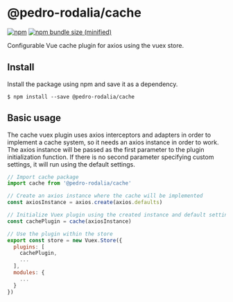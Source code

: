 # @pedro-rodalia/cache

[![npm](https://img.shields.io/npm/v/@pedro-rodalia/cache.svg)](https://github.com/pedro-rodalia/cache)
[![npm bundle size (minified)](https://img.shields.io/bundlephobia/min/@pedro-rodalia/cache.svg)](https://github.com/pedro-rodalia/cache)

Configurable Vue cache plugin for axios using the vuex store.

## Install

Install the package using npm and save it as a dependency.

```
$ npm install --save @pedro-rodalia/cache
```

## Basic usage

The cache vuex plugin uses axios interceptors and adapters in order to implement a cache system, so it needs an axios instance in order to work. The axios instance will be passed as the first parameter to the plugin initialization function. If there is no second parameter specifying custom settings, it will run using the default settings.

```js
// Import cache package
import cache from '@pedro-rodalia/cache'

// Create an axios instance where the cache will be implemented
const axiosInstance = axios.create(axios.defaults)

// Initialize Vuex plugin using the created instance and default settings
const cachePlugin = cache(axiosInstance)

// Use the plugin within the store
export const store = new Vuex.Store({
  plugins: [
    cachePlugin,
    ...
  ],
  modules: {
    ...
  }
})
```
